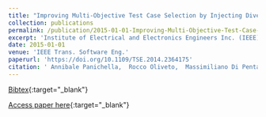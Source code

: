 ```yaml
---
title: "Improving Multi-Objective Test Case Selection by Injecting Diversity in Genetic Algorithms"
collection: publications
permalink: /publication/2015-01-01-Improving-Multi-Objective-Test-Case-Selection-by-Injecting-Diversity-in-Genetic-Algorithms
excerpt: 'Institute of Electrical and Electronics Engineers Inc. (IEEE), Los Alamitos, CA, USA, Scopus ID: 2-s2.0-84928157034, Cited by: 47'
date: 2015-01-01
venue: 'IEEE Trans. Software Eng.'
paperurl: 'https://doi.org/10.1109/TSE.2014.2364175'
citation: ' Annibale Panichella,  Rocco Oliveto,  Massimiliano Di Penta,  Andrea De Lucia, &quot;Improving Multi-Objective Test Case Selection by Injecting Diversity in Genetic Algorithms.&quot; IEEE Trans. Software Eng., 2015.'
---
```

[Bibtex](https://dblp.org/rec/bib/journals/tse/PanichellaOPL15){:target="_blank"}

[Access paper here](https://doi.org/10.1109/TSE.2014.2364175){:target="_blank"}
